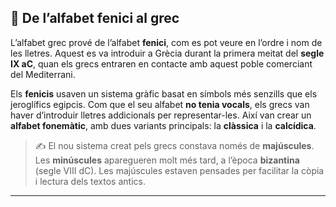 
## 📘 De l’alfabet fenici al grec

L’alfabet grec prové de l’alfabet **fenici**, com es pot veure en l’ordre i nom de les lletres. Aquest es va introduir a Grècia durant la primera meitat del **segle IX aC**, quan els grecs entraren en contacte amb aquest poble comerciant del Mediterrani.

Els **fenicis** usaven un sistema gràfic basat en símbols més senzills que els jeroglífics egipcis. Com que el seu alfabet **no tenia vocals**, els grecs van haver d’introduir lletres addicionals per representar-les. Així van crear un **alfabet fonemàtic**, amb dues variants principals: la **clàssica** i la **calcídica**.

> ✍️ El nou sistema creat pels grecs constava només de **majúscules**. Les **minúscules** aparegueren molt més tard, a l’època **bizantina** (segle VIII dC). Les majúscules estaven pensades per facilitar la còpia i lectura dels textos antics.

---
